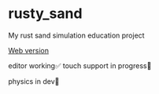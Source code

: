 # rusty_sand
 My rust sand simulation education project

 [Web version](https://rusty-sand.web.app/)

 editor working✅
 touch support in progress🚧

 physics in dev🚧